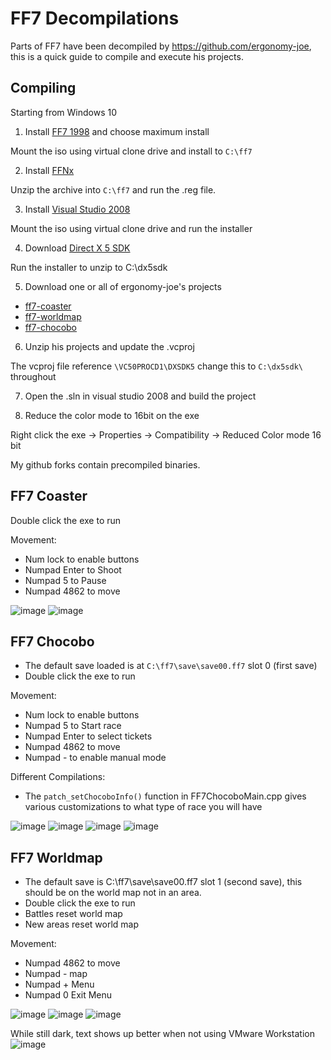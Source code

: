 # FF7 Decompilations

Parts of FF7 have been decompiled by https://github.com/ergonomy-joe, this is a quick guide to compile and execute his projects.

## Compiling

Starting from Windows 10

1. Install [FF7 1998](https://archive.org/details/FinalFantasyVIIUSA) and choose maximum install

Mount the iso using virtual clone drive and install to `C:\ff7`

2. Install [FFNx](https://github.com/julianxhokaxhiu/FFNx)

Unzip the archive into `C:\ff7` and run the .reg file. 

3. Install [Visual Studio 2008](https://archive.org/details/dev-microsoft-visual-studio-2005-2015-Pro)

Mount the iso using virtual clone drive and run the installer

4. Download [Direct X 5 SDK](https://archive.org/details/idx5sdk)

Run the installer to unzip to C:\dx5sdk

5. Download one or all of ergonomy-joe's projects

- [ff7-coaster](https://github.com/ergonomy-joe/ff7-coaster)
- [ff7-worldmap](https://github.com/ergonomy-joe/ff7-worldmap)
- [ff7-chocobo](https://github.com/ergonomy-joe/ff7-chocobo)

6. Unzip his projects and update the .vcproj 

The vcproj file reference `\VC50PROCD1\DXSDK5` change this to `C:\dx5sdk\` throughout

7. Open the .sln in visual studio 2008 and build the project

8. Reduce the color mode to 16bit on the exe

Right click the exe -> Properties -> Compatibility -> Reduced Color mode 16 bit

My github forks contain precompiled binaries.

## FF7 Coaster

Double click the exe to run

Movement:
- Num lock to enable buttons
- Numpad Enter to Shoot
- Numpad 5 to Pause
- Numpad 4862 to move

![image](https://user-images.githubusercontent.com/116538902/202667387-9c9ebe7d-e7fe-4843-a931-6017f6e7de43.png)
![image](https://user-images.githubusercontent.com/116538902/202667429-9a8945ec-ee97-4528-a37b-06865a04c979.png)


## FF7 Chocobo

- The default save loaded is at `C:\ff7\save\save00.ff7` slot 0 (first save)
- Double click the exe to run

Movement:
- Num lock to enable buttons
- Numpad 5 to Start race
- Numpad Enter to select tickets
- Numpad 4862 to move
- Numpad - to enable manual mode

Different Compilations:
- The `patch_setChocoboInfo()` function in FF7ChocoboMain.cpp gives various customizations to what type of race you will have

![image](https://user-images.githubusercontent.com/116538902/202667599-f120a6a7-6688-4d29-8c0d-1226a247809c.png)
![image](https://user-images.githubusercontent.com/116538902/202667745-3b539266-cbd3-40b8-9774-07f95f67fcf3.png)
![image](https://user-images.githubusercontent.com/116538902/202668320-b7f704b3-e0ba-435e-a943-231f7b96f015.png)
![image](https://user-images.githubusercontent.com/116538902/202668503-976e4b49-82d1-4f53-97de-a91170137c79.png)


## FF7 Worldmap

- The default save is C:\ff7\save\save00.ff7 slot 1 (second save), this should be on the world map not in an area.
- Double click the exe to run
- Battles reset world map
- New areas reset world map

Movement:
- Numpad 4862 to move
- Numpad - map
- Numpad + Menu
- Numpad 0 Exit Menu

![image](https://user-images.githubusercontent.com/116538902/202671954-c14be444-3ada-4e8e-a4ca-45306618f4ad.png)
![image](https://user-images.githubusercontent.com/116538902/202672044-3a242b59-b6b1-4a8b-866e-350a0f1542b3.png)
![image](https://user-images.githubusercontent.com/116538902/202672649-688f1199-f52d-4316-9909-e95017a6f1d2.png)

While still dark, text shows up better when not using VMware Workstation
![image](https://user-images.githubusercontent.com/116538902/202673687-6ade5523-f602-4f7b-8c0a-c3e326c5e1a6.png)
